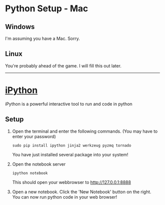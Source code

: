 Python Setup - Mac
==================

Windows
-------
I'm assuming you have a Mac. Sorry.

Linux 
-----
You're probably ahead of the game. I will fill this out later.


--------------------------------------------------------------------------------
[iPython](http://ipython.org/notebook.html)
===========================================
iPython is a powerful interactive tool to run and code in python

Setup
-----
1. Open the terminal and enter the following commands. (You may have to enter
    your password)

    ```
    sudo pip install ipython jinja2 werkzeug pyzmq tornado
    ```
    You have just installed several package into your system! 
2. Open the notebook server
    
    ```
    ipython notebook
    ```
    This should open your webbrowser to http://127.0.0.1:8888
3. Open a new notebook. Click the 'New Notebook' button on the right. You can
    now run python code in your web browser!